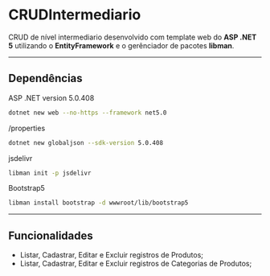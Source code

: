 # CRUDIntermediario
CRUD de nível intermediario desenvolvido com template web do **ASP .NET 5** utilizando o **EntityFramework** e o gerênciador de pacotes **libman**.
___

## Dependências

ASP .NET version 5.0.408

```sh
dotnet new web --no-https --framework net5.0
```

/properties

```sh
dotnet new globaljson --sdk-version 5.0.408
```

jsdelivr

```sh
libman init -p jsdelivr
```

Bootstrap5

```sh
libman install bootstrap -d wwwroot/lib/bootstrap5
```
___

## Funcionalidades

- Listar, Cadastrar, Editar e Excluir registros de Produtos;
- Listar, Cadastrar, Editar e Excluir registros de  Categorias de Produtos;